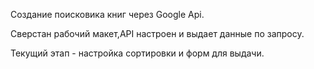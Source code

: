 Создание поисковика книг через Google Api.

Сверстан рабочий макет,API настроен и выдает данные по запросу.

Текущий этап - настройка сортировки и форм для выдачи.
